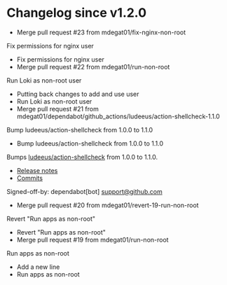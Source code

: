 # Changelog since v1.2.0
- Merge pull request #23 from mdegat01/fix-nginx-non-root

Fix permissions for nginx user 
- Fix permissions for nginx user 
- Merge pull request #22 from mdegat01/run-non-root

Run Loki as non-root user 
- Putting back changes to add and use user 
- Run Loki as non-root user 
- Merge pull request #21 from mdegat01/dependabot/github_actions/ludeeus/action-shellcheck-1.1.0

Bump ludeeus/action-shellcheck from 1.0.0 to 1.1.0 
- Bump ludeeus/action-shellcheck from 1.0.0 to 1.1.0

Bumps [ludeeus/action-shellcheck](https://github.com/ludeeus/action-shellcheck) from 1.0.0 to 1.1.0.
- [Release notes](https://github.com/ludeeus/action-shellcheck/releases)
- [Commits](https://github.com/ludeeus/action-shellcheck/compare/1.0.0...94e0aab03ca135d11a35e5bfc14e6746dc56e7e9)

Signed-off-by: dependabot[bot] <support@github.com> 
- Merge pull request #20 from mdegat01/revert-19-run-non-root

Revert "Run apps as non-root" 
- Revert "Run apps as non-root" 
- Merge pull request #19 from mdegat01/run-non-root

Run apps as non-root 
- Add a new line 
- Run apps as non-root 
